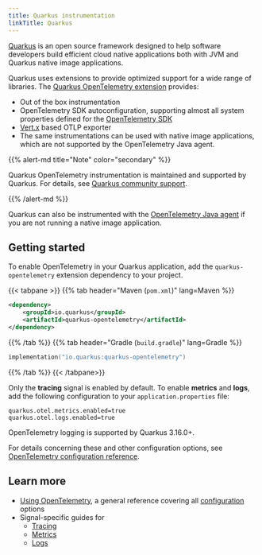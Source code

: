 ```yaml
---
title: Quarkus instrumentation
linkTitle: Quarkus
---
```


[Quarkus](https://quarkus.io/) is an open source framework designed to help
software developers build efficient cloud native applications both with JVM and
Quarkus native image applications.

Quarkus uses extensions to provide optimized support for a wide range of
libraries. The
[Quarkus OpenTelemetry extension](https://quarkus.io/guides/opentelemetry)
provides:

- Out of the box instrumentation
- OpenTelemetry SDK autoconfiguration, supporting almost all system properties
  defined for the [OpenTelemetry SDK](/docs/languages/java/configuration/)
- [Vert.x](https://vertx.io/) based OTLP exporter
- The same instrumentations can be used with native image applications, which
  are not supported by the OpenTelemetry Java agent.

{{% alert-md title="Note" color="secondary" %}}

Quarkus OpenTelemetry instrumentation is maintained and supported by Quarkus.
For details, see [Quarkus community support](https://quarkus.io/support/).

{{% /alert-md %}}

Quarkus can also be instrumented with the [OpenTelemetry Java agent](../agent/)
if you are not running a native image application.

## Getting started

To enable OpenTelemetry in your Quarkus application, add the
`quarkus-opentelemetry` extension dependency to your project.

{{< tabpane >}} {{% tab header="Maven (`pom.xml`)" lang=Maven %}}

```xml
<dependency>
    <groupId>io.quarkus</groupId>
    <artifactId>quarkus-opentelemetry</artifactId>
</dependency>
```

{{% /tab %}} {{% tab header="Gradle (`build.gradle`)" lang=Gradle %}}

```kotlin
implementation("io.quarkus:quarkus-opentelemetry")
```

{{% /tab %}} {{< /tabpane>}}

Only the **tracing** signal is enabled by default. To enable **metrics** and
**logs**, add the following configuration to your `application.properties` file:

```properties
quarkus.otel.metrics.enabled=true
quarkus.otel.logs.enabled=true
```

OpenTelemetry logging is supported by Quarkus 3.16.0+.

For details concerning these and other configuration options, see
[OpenTelemetry configuration reference](https://quarkus.io/guides/opentelemetry#configuration-reference).

## Learn more

- [Using OpenTelemetry](https://quarkus.io/guides/opentelemetry), a general
  reference covering all
  [configuration](https://quarkus.io/guides/opentelemetry#configuration-reference)
  options
- Signal-specific guides for
  - [Tracing](https://quarkus.io/guides/opentelemetry-tracing)
  - [Metrics](https://quarkus.io/guides/opentelemetry-metrics)
  - [Logs](https://quarkus.io/guides/opentelemetry-logging)
